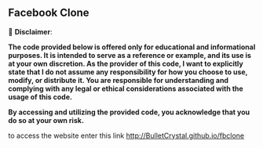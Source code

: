 ## Facebook Clone

🚨 **Disclaimer**:

<b>The code provided below is offered only for educational and informational purposes. It is intended to serve as a reference or example, and its use is at your own discretion. As the provider of this code, I want to explicitly state that I do not assume any responsibility for how you choose to use, modify, or distribute it. You are responsible for understanding and complying with any legal or ethical considerations associated with the usage of this code.

By accessing and utilizing the provided code, you acknowledge that you do so at your own risk.
</b>

to access the website enter this link <link>http://BulletCrystal.github.io/fbclone</link>
